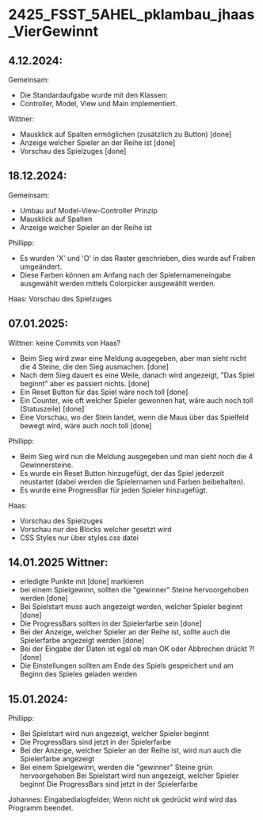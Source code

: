 # 2425_FSST_5AHEL_pklambau_jhaas_VierGewinnt

## 4.12.2024: 
Gemeinsam: 
- Die Standardaufgabe wurde mit den Klassen: 
- Controller, Model, View und Main implementiert.

Wittner:
- Mausklick auf Spalten ermöglichen (zusätzlich zu Button) [done]
- Anzeige welcher Spieler an der Reihe ist [done]
- Vorschau des Spielzuges [done]

## 18.12.2024: 
Gemeinsam: 
- Umbau auf Model-View-Controller Prinzip
- Mausklick auf Spalten
- Anzeige welcher Spieler an der Reihe ist

Phillipp:
- Es wurden 'X' und 'O' in das Raster geschrieben, dies wurde auf Fraben umgeändert.
- Diese Farben können am Anfang nach der Spielernameneingabe  ausgewählt werden mittels Colorpicker ausgewählt werden.

Haas:
Vorschau des Spielzuges

## 07.01.2025:
Wittner: keine Commits von Haas?
- Beim Sieg wird zwar eine Meldung ausgegeben, aber man sieht nicht die 4 Steine, die den Sieg ausmachen. [done]
- Nach dem Sieg dauert es eine Weile, danach wird angezeigt, "Das Spiel beginnt" aber es passiert nichts. [done]
- Ein Reset Button für das Spiel wäre noch toll [done]
- Ein Counter, wie oft welcher Spieler gewonnen hat, wäre auch noch toll (Statuszeile) [done]
- Eine Vorschau, wo der Stein landet, wenn die Maus über das Spielfeld bewegt wird, wäre auch noch toll [done]

Phillipp:
- Beim Sieg wird nun die Meldung ausgegeben und man sieht noch die 4 Gewinnersteine.
- Es wurde ein Reset Button hinzugefügt, der das Spiel jederzeit neustartet (dabei werden die Spielernamen und Farben beibehalten).
- Es wurde eine ProgressBar für jeden Spieler hinzugefügt.

Haas:
- Vorschau des Spielzuges
- Vorschau nur des Blocks welcher gesetzt wird
- CSS Styles nur über styles.css datei

## 14.01.2025 Wittner:
- erledigte Punkte mit [done] markieren
- bei einem Spielgewinn, sollten die "gewinner" Steine hervoorgehoben werden [done]
- Bei Spielstart muss auch angezeigt werden, welcher Spieler beginnt [done]
- Die ProgressBars sollten in der Spielerfarbe sein [done]
- Bei der Anzeige, welcher Spieler an der Reihe ist, sollte auch die Spielerfarbe angezeigt werden [done]
- Bei der Eingabe der Daten ist egal ob man OK oder Abbrechen drückt ?! [done]
- Die Einstellungen sollten am Ende des Spiels gespeichert und am Beginn des Spieles geladen werden

## 15.01.2024:
Phillipp:
- Bei Spielstart wird nun angezeigt, welcher Spieler beginnt
- Die ProgressBars sind jetzt in der Spielerfarbe
- Bei der Anzeige, welcher Spieler an der Reihe ist, wird nun auch die Spielerfarbe angezeigt
- Bei einem Spielgewinn, werden die "gewinner" Steine grün hervoorgehoben
Bei Spielstart wird nun angezeigt, welcher Spieler beginnt
Die ProgressBars sind jetzt in der Spielerfarbe

Johannes:
Eingabedialogfelder, Wenn nicht ok gedrückt wird wird das Programm beendet.
